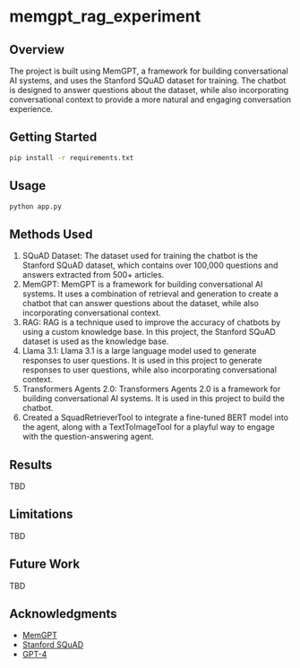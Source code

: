 # memgpt_rag_experiment

## Overview

The project is built using MemGPT, a framework for building conversational AI systems, and uses the Stanford SQuAD dataset for training. The chatbot is designed to answer questions about the dataset, while also incorporating conversational context to provide a more natural and engaging conversation experience.

## Getting Started

```bash
pip install -r requirements.txt
```

## Usage

```bash
python app.py
```

## Methods Used

1. SQuAD Dataset: The dataset used for training the chatbot is the Stanford SQuAD dataset, which contains over 100,000 questions and answers extracted from 500+ articles.
2. MemGPT: MemGPT is a framework for building conversational AI systems. It uses a combination of retrieval and generation to create a chatbot that can answer questions about the dataset, while also incorporating conversational context.
3. RAG: RAG is a technique used to improve the accuracy of chatbots by using a custom knowledge base. In this project, the Stanford SQuAD dataset is used as the knowledge base.
4. Llama 3.1: Llama 3.1 is a large language model used to generate responses to user questions. It is used in this project to generate responses to user questions, while also incorporating conversational context.
5. Transformers Agents 2.0: Transformers Agents 2.0 is a framework for building conversational AI systems. It is used in this project to build the chatbot.
6. Created a SquadRetrieverTool to integrate a fine-tuned BERT model into the agent, along with a TextToImageTool for a playful way to engage with the question-answering agent.

## Results

TBD

## Limitations

TBD

## Future Work

TBD

## Acknowledgments

* [MemGPT](https://github.com/cpacker/MemGPT)
* [Stanford SQuAD](https://rajpurkar.github.io/SQuAD-explorer/)
* [GPT-4](https://openai.com/gpt-4/)
